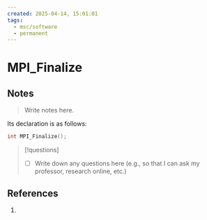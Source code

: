 ```yaml
---
created: 2025-04-14, 15:01:01
tags:
  - msc/software
  - permanent
---
```

# MPI_Finalize

## Notes

> Write notes here.

Its declaration is as follows:

```c
int MPI_Finalize();
```

> [!questions]
> - [ ] Write down any questions here (e.g., so that I can ask my professor, research online, etc.)

## References

1. 
